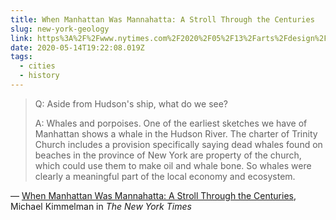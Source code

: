```yaml
---
title: When Manhattan Was Mannahatta: A Stroll Through the Centuries
slug: new-york-geology
link: https%3A%2F%2Fwww.nytimes.com%2F2020%2F05%2F13%2Farts%2Fdesign%2Fmanhattan-virtual-tour-virus.html%3Fsmid%3Dtw-share
date: 2020-05-14T19:22:08.019Z
tags:
  - cities
  - history
---
```


> Q: Aside from Hudson's ship, what do we see?
> 
> A: Whales and porpoises. One of the earliest sketches we have of Manhattan shows a whale in the Hudson River. The charter of Trinity Church includes a provision specifically saying dead whales found on beaches in the province of New York are property of the church, which could use them to make oil and whale bone. So whales were clearly a meaningful part of the local economy and ecosystem.

&mdash; [When Manhattan Was Mannahatta: A Stroll Through the Centuries](https://www.nytimes.com/2020/05/13/arts/design/manhattan-virtual-tour-virus.html?smid=tw-share), Michael Kimmelman in _The New York Times_